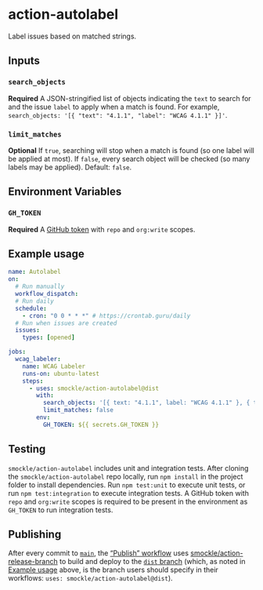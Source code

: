 # action-autolabel

Label issues based on matched strings.

## Inputs

### `search_objects`

**Required** A JSON-stringified list of objects indicating the `text` to search for and the issue `label` to apply when a match is found. For example, `search_objects: '[{ "text": "4.1.1", "label": "WCAG 4.1.1" }]'`.

### `limit_matches`

**Optional** If `true`, searching will stop when a match is found (so one label will be applied at most). If `false`, every search object will be checked (so many labels may be applied). Default: `false`.

## Environment Variables

### `GH_TOKEN`

**Required** A [GitHub token](https://docs.github.com/en/github/authenticating-to-github/keeping-your-account-and-data-secure/creating-a-personal-access-token) with `repo` and `org:write` scopes.

## Example usage

```YAML
name: Autolabel
on:
  # Run manually
  workflow_dispatch:
  # Run daily
  schedule:
    - cron: "0 0 * * *" # https://crontab.guru/daily
  # Run when issues are created
  issues:
    types: [opened]

jobs:
  wcag_labeler:
    name: WCAG Labeler
    runs-on: ubuntu-latest
    steps:
      - uses: smockle/action-autolabel@dist
        with:
          search_objects: '[{ text: "4.1.1", label: "WCAG 4.1.1" }, { text: "4.1.2", label: "4.1.2" }]'
          limit_matches: false
        env:
          GH_TOKEN: ${{ secrets.GH_TOKEN }}
```

## Testing

`smockle/action-autolabel` includes unit and integration tests. After cloning the `smockle/action-autolabel` repo locally, run `npm install` in the project folder to install dependencies. Run `npm test:unit` to execute unit tests, or run `npm test:integration` to execute integration tests. A GitHub token with `repo` and `org:write` scopes is required to be present in the environment as `GH_TOKEN` to run integration tests.

## Publishing

After every commit to [`main`](https://github.com/smockle/action-autolabel/tree/main), the [“Publish” workflow](https://github.com/smockle/action-autolabel/blob/main/.github/workflows/publish.yml) uses [smockle/action-release-branch](https://github.com/smockle/action-release-branch) to build and deploy to the [`dist` branch](https://github.com/smockle/action-autolabel/tree/dist) (which, as noted in [Example usage](#example-usage) above, is the branch users should specify in their workflows: `uses: smockle/action-autolabel@dist`).
